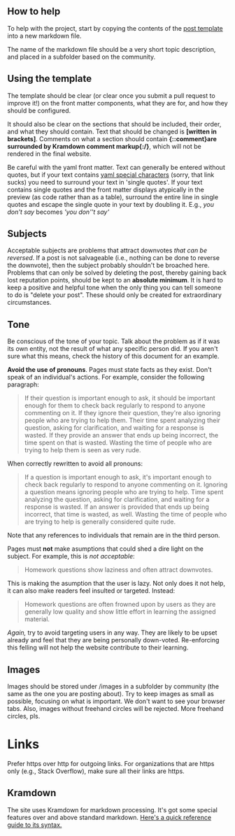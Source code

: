 ## How to help

To help with the project, start by copying the contents of the [post template](https://github.com/WillSullivan/idownvotedbecause/blob/master/PostTemplate) into a new markdown file.

The name of the markdown file should be a very short topic description, and placed in a subfolder based on the community.

## Using the template

The template should be clear (or clear once you submit a pull request to improve it!) on the front matter components, what they are for, and how they should be configured.

It should also be clear on the sections that should be included, their order, and what they should contain.  Text that should be changed is **[written in brackets]**. Comments on what a section should contain **{::comment}are surrounded by Kramdown comment markup{:/}**, which will not be rendered in the final website. 

Be careful with the yaml front matter. Text can generally be entered without quotes, but if your text contains [yaml special characters](http://yaml.org/spec/1.0/#id2559506) (sorry, that link sucks) you need to surround your text in 'single quotes'.  If your text contains single quotes and the front matter displays atypically in the preview (as code rather than as a table), surround the entire line in single quotes and escape the single quote in your text by doubling it.  E.g., *you don't say* becomes  *'you don''t say'*

## Subjects

Acceptable subjects are problems that attract downvotes *that can be reversed*.  If a post is not salvageable (i.e., nothing can be done to reverse the downvote), then the subject probably shouldn't be broached here.  Problems that can only be solved by deleting the post, thereby gaining back lost reputation points, should be kept to an **absolute minimum**.  It is hard to keep a positive and helpful tone when the only thing you can tell someone to do is "delete your post".  These should only be created for extraordinary circumstances.

## Tone

Be conscious of the tone of your topic. Talk about the problem as if it was its own entity, not the result of what any specific person did. If you aren't sure what this means, check the history of this document for an example. 

**Avoid the use of pronouns**. Pages must state facts as they exist. Don't speak of an individual's actions.  For example, consider the following paragraph:

>If their question is important enough to ask, it should be important enough for them to check back regularly to respond to anyone commenting on it. If they ignore their question, they're also ignoring people who are trying to help them. Their time spent analyzing their question, asking for clarification, and waiting for a response is wasted. If they provide an answer that ends up being incorrect, the time spent on that is wasted. Wasting the time of people who are trying to help them is seen as very rude.

When correctly rewritten to avoid all pronouns:

>If a question is important enough to ask, it's important enough to check back regularly to respond to anyone commenting on it. Ignoring a question means ignoring people who are trying to help. Time spent analyzing the question, asking for clarification, and waiting for a response is wasted. If an answer is provided that ends up being incorrect, that time is wasted, as well. Wasting the time of people who are trying to help is generally considered quite rude.

Note that any references to individuals that remain are in the third person.

Pages must **not** make asumptions that could shed a dire light on the subject. For example, this is _not acceptable_:

> Homework questions show laziness and often attract downvotes.

This is making the asumption that the user is lazy. Not only does it not help, it can also make readers feel insulted or targeted. Instead:

> Homework questions are often frowned upon by users as they are generally low quality and show little effort in learning the assigned material.

_Again,_ try to avoid targeting users in any way. They are likely to be upset already and feel that they are being personally down-voted. Re-enforcing this felling will not help the website contribute to their learning.

## Images

Images should be stored under /images in a subfolder by community (the same as the one you are posting about). Try to keep images as small as possible, focusing on what is important. We don't want to see your browser tabs. Also, images without freehand circles will be rejected. More freehand circles, pls.

# Links

Prefer https over http for outgoing links. For organizations that are https only (e.g., Stack Overflow), make sure all their links are https.

## Kramdown
The site uses Kramdown for markdown processing. It's got some special features over and above standard markdown. [Here's a quick reference guide to its syntax.](https://kramdown.gettalong.org/quickref.html#html-elements-1)
